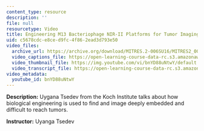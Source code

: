 ```yaml
---
content_type: resource
description: ''
file: null
resourcetype: Video
title: Engineering M13 Bacteriophage NIR-II Platforms for Tumor Imaging Applications
uid: c5678cdc-e8ce-d9fc-4f86-2ead3d793e50
video_files:
  archive_url: https://archive.org/download/MITRES.2-006SU16/MITRES2_006SU16_talk6_300k.mp4
  video_captions_file: https://open-learning-course-data-rc.s3.amazonaws.com/res-2-006-girls-who-build-cameras-summer-2016/fe2f8927add85434b38f3286fb349d68_bnYD88uNtwY.vtt
  video_thumbnail_file: https://img.youtube.com/vi/bnYD88uNtwY/default.jpg
  video_transcript_file: https://open-learning-course-data-rc.s3.amazonaws.com/res-2-006-girls-who-build-cameras-summer-2016/489baf5cba9fd67a4cdab914ae2002e6_bnYD88uNtwY.pdf
video_metadata:
  youtube_id: bnYD88uNtwY
---
```


**Description:** Uygana Tsedev from the Koch Institute talks about how biological engineering is used to find and image deeply embedded and difficult to reach tumors.

**Instructor:** Uyanga Tsedev